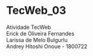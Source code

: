 # TecWeb_03 </br>
Atividade TecWeb </br>
Erick de Oliveira Fernandes </br>
Larissa de Melo Bulgurlu </br>
Andrey Hitoshi Onoue - 1800722 </br>
